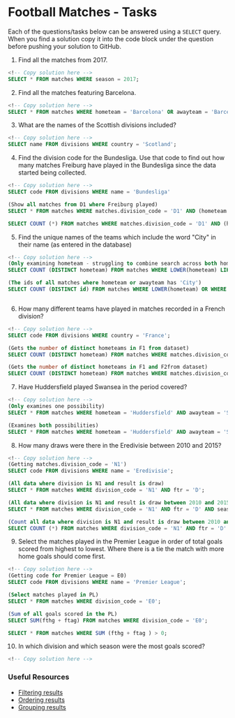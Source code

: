 # Football Matches - Tasks

Each of the questions/tasks below can be answered using a `SELECT` query. When you find a solution copy it into the code block under the question before pushing your solution to GitHub.

1) Find all the matches from 2017.

```sql
<!-- Copy solution here -->
SELECT * FROM matches WHERE season = 2017;

```

2) Find all the matches featuring Barcelona.

```sql
<!-- Copy solution here -->
SELECT * FROM matches WHERE hometeam = 'Barcelona' OR awayteam = 'Barcelona';

```

3) What are the names of the Scottish divisions included?

```sql
<!-- Copy solution here -->
SELECT name FROM divisions WHERE country = 'Scotland';

```

4) Find the division code for the Bundesliga. Use that code to find out how many matches Freiburg have played in the Bundesliga since the data started being collected.

```sql
<!-- Copy solution here -->
SELECT code FROM divisions WHERE name = 'Bundesliga'

(Show all matches from D1 where Freiburg played)
SELECT * FROM matches WHERE matches.division_code = 'D1' AND (hometeam = 'Freiburg' OR awayteam = 'Freiburg');

SELECT COUNT (*) FROM matches WHERE matches.division_code = 'D1' AND (hometeam = 'Freiburg' OR awayteam = 'Freiburg');
```

5) Find the unique names of the teams which include the word "City" in their name (as entered in the database)

```sql
<!-- Copy solution here -->
(Only examining hometeam - struggling to combine search across both hometeam and awayteam)
SELECT COUNT (DISTINCT hometeam) FROM matches WHERE LOWER(hometeam) LIKE LOWER ('%City%'); 

(The ids of all matches where hometeam or awayteam has 'City')
SELECT COUNT (DISTINCT id) FROM matches WHERE LOWER(hometeam) OR WHERE LOWER(awayteam) LIKE LOWER ('%City%');



```

6) How many different teams have played in matches recorded in a French division?

```sql
<!-- Copy solution here -->
SELECT code FROM divisions WHERE country = 'France';

(Gets the number of distinct hometeams in F1 from dataset)
SELECT COUNT (DISTINCT hometeam) FROM matches WHERE matches.division_code = 'F1';

(Gets the number of distinct hometeams in F1 and F2from dataset)
SELECT COUNT (DISTINCT hometeam) FROM matches WHERE matches.division_code = 'F1' OR matches.division_code = 'F2';

```

7) Have Huddersfield played Swansea in the period covered?

```sql
<!-- Copy solution here -->
(Only examines one possibility)
SELECT * FROM matches WHERE hometeam = 'Huddersfield' AND awayteam = 'Swansea';

(Examines both possibilities)
SELECT * FROM matches WHERE hometeam = 'Huddersfield' AND awayteam = 'Swansea' OR (hometeam = 'Swansea' AND awayteam = 'Huddersfield');

```

8) How many draws were there in the Eredivisie between 2010 and 2015?

```sql
<!-- Copy solution here -->
(Getting matches.division_code = 'N1')
SELECT code FROM divisions WHERE name = 'Eredivisie';

(All data where division is N1 and result is draw)
SELECT * FROM matches WHERE division_code = 'N1' AND ftr = 'D';

(All data where division is N1 and result is draw between 2010 and 2015)
SELECT * FROM matches WHERE division_code = 'N1' AND ftr = 'D' AND season BETWEEN 2010 AND 2015;

(Count all data where division is N1 and result is draw between 2010 and 2015)
SELECT COUNT (*) FROM matches WHERE division_code = 'N1' AND ftr = 'D' AND season BETWEEN 2010 AND 2015;


```

9) Select the matches played in the Premier League in order of total goals scored from highest to lowest. Where there is a tie the match with more home goals should come first.

```sql
<!-- Copy solution here -->
(Getting code for Premier League = E0)
SELECT code FROM divisions WHERE name = 'Premier League';

(Select matches played in PL)
SELECT * FROM matches WHERE division_code = 'E0';

(Sum of all goals scored in the PL)
SELECT SUM(fthg + ftag) FROM matches WHERE division_code = 'E0';

SELECT * FROM matches WHERE SUM (fthg + ftag ) > 0;

```

10) In which division and which season were the most goals scored?

```sql
<!-- Copy solution here -->


```

### Useful Resources

- [Filtering results](https://www.w3schools.com/sql/sql_where.asp)
- [Ordering results](https://www.w3schools.com/sql/sql_orderby.asp)
- [Grouping results](https://www.w3schools.com/sql/sql_groupby.asp)